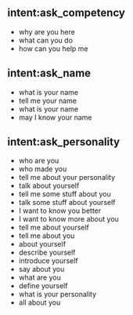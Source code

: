 ## intent:ask_competency
- why are you here
- what can you do
- how can you help me

## intent:ask_name
- what is your name
- tell me your name
- what is your name
- may I know your name

## intent:ask_personality
- who are you
- who made you
- tell me about your personality
- talk about yourself
- tell me some stuff about you
- talk some stuff about yourself
- I want to know you better
- I want to know more about you
- tell me about yourself
- tell me about you
- about yourself
- describe yourself
- introduce yourself
- say about you
- what are you
- define yourself
- what is your personality
- all about you
